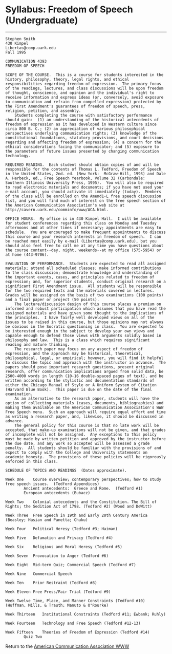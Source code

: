 # Syllabus: Freedom of Speech (Undergraduate)

* * *
    
    
    Stephen Smith
    430 Kimpel
    Libertas@comp.uark.edu
    Fall 1995
    
    COMMUNICATION 4393
    FREEDOM OF SPEECH
    
    SCOPE OF THE COURSE.  This is a course for students interested in the history, philosophy, theory, legal rights, and ethical responsibilities regarding freedom of expression.  The primary focus of the readings, lectures, and class discussions will be upon freedom of thought, conscience, and opinion and the individual's right to receive information and express ideas (or, conversely, avoid exposure to communication and refrain from compelled expression) protected by the First Amendment's guarantees of freedom of speech, press, religion, petition, and assembly.
    	Students completing the course with satisfactory performance should gain:  (1) an understanding of the historical antecedents of freedom of expression as it has developed in Western culture since circa 800 B. C.; (2) an appreciation of various philosophical perspectives underlying communication rights; (3) knowledge of the constitutional foundations, statutory provisions, and court decisions regarding and affecting freedom of expression; (4) a concern for the ethical considerations facing the communicator; and (5) exposure to the parameters of future issues presented by changing communication technology.
    
    REQUIRED READING.  Each student should obtain copies of and will be responsible for the contents of Thomas L. Tedford, Freedom of Speech in the United States, 2nd. ed. (New York:  McGraw-Hill, 1993) and Dale A. Herbeck, ed., Free Speech Yearbook, Volume 32 (Carbondale:  Southern Illinois University Press, 1995).  You will also be required to read electronic materials and documents; if you have not used your e-mail account, you should activate it immediately (today).  Members of the class will be enrolled on the Amend1-L free speech discussion list, and you will find much of interest on the free speech section of the American Communication Association's web site at http://cavern.uark.edu/comminfo/www/ACA.html.
    
    OFFICE HOURS.  My office is in 430 Kimpel Hall.  I will be available for student conferences regarding this class on Monday and Tuesday afternoons and at other times if necessary; appointments are easy to schedule.  You are encouraged to make frequent appointments to discuss this course and your research interests in freedom of speech.  I can be reached most easily by e-mail (Libertas@comp.uark.edu), but you should also feel free to call me at any time you have questions about the course content--day, night, weekends--at my office (575-5954) or at home (443-9706).
    
    EVALUATION OF PERFORMANCE.  Students are expected to read all assigned materials; attend all scheduled classes; make informed contributions to the class discussion; demonstrate knowledge and understanding of the important events, cases, and principles related to freedom of expression; and, for superior students, conduct original research on a significant First Amendment issue.  All students will be responsible for the two required texts and the materials covered in lectures.  Grades will be assigned on the basis of two examinations (100 points) and a final paper or project (50 points).
    	The lecture/discussion design of this course places a premium on informed and robust participation which assumes that you have read the assigned materials and have given some thought to the implications of the principles.  I have fairly well developed views on all of the issues to be raised in this course, but those opinions may not always be obvious in the Socratic questioning in class.  You are expected to be interested enough in the subject to develop your own views and capable enough to defend those views with arguments solidly based in philosophy and law.  This is a class which requires significant reading and mature thinking.
    	The research paper may focus on any aspect of freedom of expression, and the approach may be historical, theoretical, philosophical, legal, or empirical; however, you will find it helpful to discuss the topic and approach with the instructor in advance.  The papers should pose important research questions, present original research, offer communication implications argued from solid data, be 2500-4000 words in length (10-16 double-spaced pages of text), and be written according to the stylistic and documentation standards of either the Chicago Manual of Style or A Uniform System of Citation (Harvard Blue Book).  This paper is due on the date of the final examination.
    	As an alternative to the research paper, students will have the option of collecting materials (cases, documents, bibliographies) and making them available on the American Communication Association's WWW Free Speech menu.  Such an approach will require equal effort and time as writing a research paper, and, likewise, it should be discussed in advance.
    	The general policy for this course is that no late work will be accepted, that make-up examinations will not be given, and that grades of incomplete will not be assigned.  Any exceptions to this policy must be made by written petition and approved by the instructor before the due date, and any work so accepted will be assessed a grade penalty.  All students should be familiar with the provisions of and expect to comply with the College and University statements on academic honesty.  The provisions of these policies will be rigorously enforced in this class.
    
    SCHEDULE OF TOPICS AND READINGS  (Dates approximate).
    
    Week One	Course overview; contemporary perspectives; how to study free speech issues.  (Tedford Appendices)
    		Ancient antecedents:  Greece and Rome.  (Tedford #1)
    		European antecedents (Bubacz)
    
    Week Two	Colonial antecedents and the Constitution. The Bill of Rights; the Sedition Act of 1798. (Tedford #2) (Wood and DeWitt)
    
    Week Three	Free Speech in 19th and Early 20th Century America (Beasley; Hasian and Panetta; Chuku)
    
    Week Four	Political Heresy (Tedford #3; Haiman)
    
    Week Five	Defamation and Privacy (Tedford #4)
    
    Week Six	Religious and Moral Heresy (Tedford #5)
    
    Week Seven	Provocation to Anger (Tedford #6)
    
    Week Eight	Mid-term Quiz; Commercial Speech (Tedford #7)
    
    Week Nine	Commercial Speech
    
    Week Ten	Prior Restraint (Tedford #8)
    
    Week Eleven	Free Press/Fair Trial (Tedford #9)
    
    Week Twelve	Time, Place, and Manner Constraints (Tedford #10) (Huffman, Mills, & Trauth; Manuto & O"Rourke)
    
    Week Thirteen	Institutional Constraints (Tedford #11; Ewbank; Ruhly)
    
    Week Fourteen	Technology and Free Speech (Tedford #12-13)
    
    Week Fifteen	Theories of Freedom of Expression (Tedford #14)
    		Quiz Two
    
    
     

Return to the [American Communication Association WWW](ACA.html)  
  

